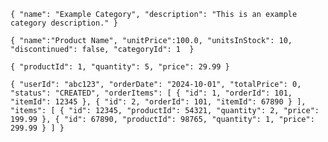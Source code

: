 `{
"name": "Example Category",
"description": "This is an example category description."
}`

`{
"name":"Product Name",
"unitPrice":100.0,
"unitsInStock": 10,
"discontinued": false,
"categoryId": 1 
}`

`
{
"productId": 1,
"quantity": 5,
"price": 29.99
}
`

`
{
"userId": "abc123",
"orderDate": "2024-10-01",
"totalPrice": 0,
"status": "CREATED",
"orderItems": [
{
"id": 1,
"orderId": 101,
"itemId": 12345
},
{
"id": 2,
"orderId": 101,
"itemId": 67890
}
],
"items": [
{
"id": 12345,
"productId": 54321,
"quantity": 2,
"price": 199.99
},
{
"id": 67890,
"productId": 98765,
"quantity": 1,
"price": 299.99
}
]
}
`
